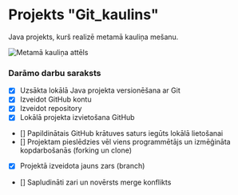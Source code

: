 ﻿# Projekts "Git_kaulins"
Java projekts, kurš realizē metamā kauliņa mešanu.

![Metamā kauliņa attēls](https://pngimg.com/uploads/dice/dice_PNG49.png)

### **Darāmo darbu saraksts** 
- [x] Uzsākta lokālā Java projekta versionēšana ar Git
- [x] Izveidot GitHub kontu
- [x] Izveidot repository
- [x] Lokālā projekta izvietošana GitHub
- [] Papildinātais GitHub krātuves saturs iegūts lokālā lietošanai
- [] Projektam pieslēdzies vēl viens programmētājs un izmēģināta kopdarbošanās (forking un clone)
- [x] Projektā izveidota jauns zars (branch)
- [] Sapludināti zari un novērsts merge konflikts
